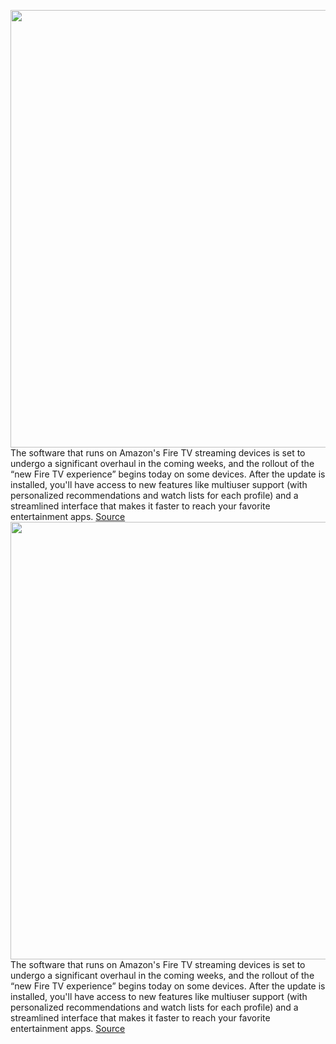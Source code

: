 <img src='https://cdn.vox-cdn.com/thumbor/RLhPYeJJSkFnRQ5tQbZ1OA1kr5s=/0x0:1536x865/1200x800/filters:focal(646x311:890x555)/cdn.vox-cdn.com/uploads/chorus_image/image/68485134/NewFireTV.0.jpg' width='700px' /><br/>
The software that runs on Amazon's Fire TV streaming devices is set to undergo a significant overhaul in the coming weeks, and the rollout of the “new Fire TV experience” begins today on some devices. After the update is installed, you'll have access to new features like multiuser support (with personalized recommendations and watch lists for each profile) and a streamlined interface that makes it faster to reach your favorite entertainment apps.
<a href='https://www.theverge.com/2020/12/9/22165460/amazon-new-fire-tv-software-redesign-user-profiles'> Source <a/><img src='https://cdn.vox-cdn.com/thumbor/RLhPYeJJSkFnRQ5tQbZ1OA1kr5s=/0x0:1536x865/1200x800/filters:focal(646x311:890x555)/cdn.vox-cdn.com/uploads/chorus_image/image/68485134/NewFireTV.0.jpg' width='700px' /><br/>
The software that runs on Amazon's Fire TV streaming devices is set to undergo a significant overhaul in the coming weeks, and the rollout of the “new Fire TV experience” begins today on some devices. After the update is installed, you'll have access to new features like multiuser support (with personalized recommendations and watch lists for each profile) and a streamlined interface that makes it faster to reach your favorite entertainment apps.
<a href='https://www.theverge.com/2020/12/9/22165460/amazon-new-fire-tv-software-redesign-user-profiles'> Source <a/>